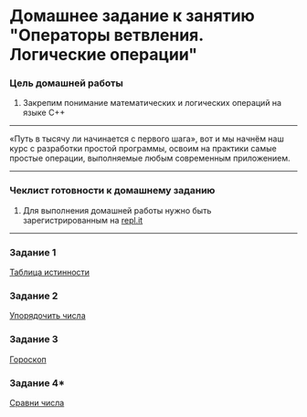 
# Домашнее задание к занятию "Операторы ветвления. Логические операции"

### Цель домашней работы

1. Закрепим понимание математических и логических операций на языке С++

   

------

«Путь в тысячу ли начинается с первого шага», вот и мы начнём наш курс с разработки простой программы, освоим на практики самые простые операции, выполняемые любым современным приложением.

------

### Чеклист готовности к домашнему заданию

1. Для выполнения домашней работы нужно быть зарегистрированным на [repl.it](https://repl.it/)

------

### Задание 1
[Таблица истинности](https://github.com/netology-code/cpps-homeworks/tree/main/1.2/1.2.1)

### Задание 2
[Упорядочить числа](https://github.com/netology-code/cpps-homeworks/tree/main/1.2/1.2.2)


### Задание 3
[Гороскоп](https://github.com/netology-code/cpps-homeworks/tree/main/1.2/1.2.3)


### Задание 4*
[Сравни числа]()


